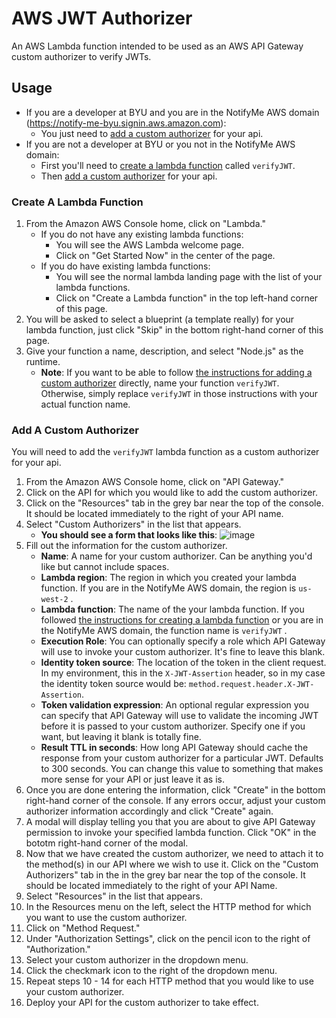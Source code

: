 # AWS JWT Authorizer
An AWS Lambda function intended to be used as an AWS API Gateway custom authorizer to verify JWTs.

## Usage
- If you are a developer at BYU and you are in the NotifyMe AWS domain (https://notify-me-byu.signin.aws.amazon.com):
    + You just need to [add a custom authorizer](#add-a-custom-authorizer) for your api.
- If you are not a developer at BYU or you not in the NotifyMe AWS domain:
    + First you'll need to [create a lambda function](#create-a-lambda-function) called `verifyJWT`.
    + Then [add a custom authorizer](#add-a-custom-authorizer) for your api.

### Create A Lambda Function

1. From the Amazon AWS Console home, click on "Lambda."
    + If you do not have any existing lambda functions:
        - You will see the AWS Lambda welcome page. 
        - Click on "Get Started Now" in the center of the page. 
    + If you do have existing lambda functions:
        - You will see the normal lambda landing page with the list of your lambda functions.
        - Click on "Create a Lambda function" in the top left-hand corner of this page.
3. You will be asked to select a blueprint (a template really) for your lambda function, just click "Skip" in the bottom right-hand corner of this page.
4. Give your function a name, description, and select "Node.js" as the runtime.
    + **Note**: If you want to be able to follow [the instructions for adding a custom authorizer](#add-a-custom-authorizer) directly, name your function `verifyJWT`. Otherwise, simply replace `verifyJWT` in those instructions with your actual function name.

### Add A Custom Authorizer
You will need to add the `verifyJWT` lambda function as a custom authorizer for your api.

1. From the Amazon AWS Console home, click on "API Gateway."
2. Click on the API for which you would like to add the custom authorizer.
3. Click on the "Resources" tab in the grey bar near the top of the console. It should be located immediately to the right of your API name.
4. Select "Custom Authorizers" in the list that appears.
    + **You should see a form that looks like this**:
    ![image](https://cloud.githubusercontent.com/assets/281637/13755808/8ed15406-e9e2-11e5-9a06-733126664468.png)
5. Fill out the information for the custom authorizer.
    + **Name**: A name for your custom authorizer. Can be anything you'd like but cannot include spaces.
    + **Lambda region**: The region in which you created your lambda function. If you are in the NotifyMe AWS domain, the region is `us-west-2` .
    + **Lambda function**: The name of the your lambda function. If you followed [the instructions for creating a lambda function](#create-a-lambda-function) or you are in the NotifyMe AWS domain, the function name is `verifyJWT` .
    + **Execution Role**: You can optionally specify a role which API Gateway will use to invoke your custom authorizer. It's fine to leave this blank.
    + **Identity token source**: The location of the token in the client request. In my environment, this in the `X-JWT-Assertion` header, so in my case the identity token source would be: `method.request.header.X-JWT-Assertion`.
    + **Token validation expression**: An optional regular expression you can specify that API Gateway will use to validate the incoming JWT before it is passed to your custom authorizer. Specify one if you want, but leaving it blank is totally fine.
    + **Result TTL in seconds**: How long API Gateway should cache the response from your custom authorizer for a particular JWT. Defaults to 300 seconds. You can change this value to something that makes more sense for your API or just leave it as is.
6. Once you are done entering the information, click "Create" in the bottom right-hand corner of the console. If any errors occur, adjust your custom authorizer information accordingly and click "Create" again.
7. A modal will display telling you that you are about to give API Gateway permission to invoke your specified lambda function. Click "OK" in the bototm right-hand corner of the modal.
8. Now that we have created the custom authorizer, we need to attach it to the method(s) in our API where we wish to use it. Click on the "Custom Authorizers" tab in the in the grey bar near the top of the console. It should be located immediately to the right of your API Name.
9. Select "Resources" in the list that appears.
10. In the Resources menu on the left, select the HTTP method for which you want to use the custom authorizer.
11. Click on "Method Request."
12. Under "Authorization Settings", click on the pencil icon to the right of "Authorization."
13. Select your custom authorizer in the dropdown menu.
14. Click the checkmark icon to the right of the dropdown menu.
15. Repeat steps 10 - 14 for each HTTP method that you would like to use your custom authorizer.
16. Deploy your API for the custom authorizer to take effect.
